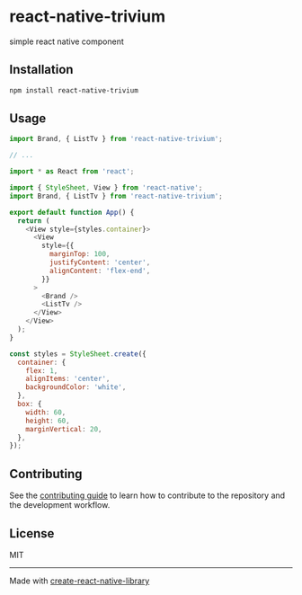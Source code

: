 # react-native-trivium

simple react native component

## Installation

```sh
npm install react-native-trivium
```

## Usage

```js
import Brand, { ListTv } from 'react-native-trivium';

// ...

import * as React from 'react';

import { StyleSheet, View } from 'react-native';
import Brand, { ListTv } from 'react-native-trivium';

export default function App() {
  return (
    <View style={styles.container}>
      <View
        style={{
          marginTop: 100,
          justifyContent: 'center',
          alignContent: 'flex-end',
        }}
      >
        <Brand />
        <ListTv />
      </View>
    </View>
  );
}

const styles = StyleSheet.create({
  container: {
    flex: 1,
    alignItems: 'center',
    backgroundColor: 'white',
  },
  box: {
    width: 60,
    height: 60,
    marginVertical: 20,
  },
});
```

## Contributing

See the [contributing guide](CONTRIBUTING.md) to learn how to contribute to the repository and the development workflow.

## License

MIT

---

Made with [create-react-native-library](https://github.com/callstack/react-native-builder-bob)
